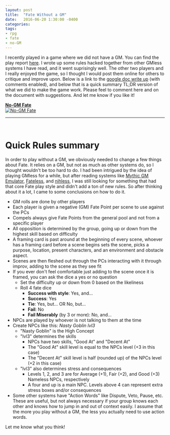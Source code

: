 ```yaml
---
layout: post
title:  "Fate Without a GM"
date:   2016-06-20 1:30:00 -0400 
categories: 
tags: 
- rpg
- fate
- no-GM
---
```


I recently played in a game where we did not have a GM. You can find the play report 
[here]({{site.baseurl}}/2016/06/16/gmless-goblin-one-shot.html). I wrote up some 
rules hacked together from other GMless systems I have read, and it went suprisingly 
well. The other two players and I really enjoyed the game, so I thought I would post 
them online for others to critique and improve upon. <!--more--> Below is a link to the 
[google doc write up](https://drive.google.com/open?id=0B_UB90M1F8sqWnZXaHRGa3lkM1k) 
(with comments enabled), and below that is a quick summary TL;DR version of what we did 
to make the game work. Please feel to comment here and on the document with 
suggestions. And let me know if you like it!

[ **No-GM Fate** <br />  ![No-GM Fate]({{site.baseurl}}/images/no-gm-fate.png)](https://drive.google.com/open?id=0B_UB90M1F8sqWnZXaHRGa3lkM1k)

---

<br />

# Quick Rules summary

In order to play without a GM, we obviously needed to change a few things about Fate. It 
relies on a GM, but not as much as other systems do, so I thought wouldn't be too hard to
do. I had been intrigued by the idea of playing GMless for a while, but after reading 
systems like [Mythic GM Emulator](http://www.mythic.wordpr.com/page14/page9/page9.html), [Fateless](http://www.rpgnow.com/product/151493/FateLess), and [nihless](https://www.reddit.com/r/rpg/comments/3ehsf8/nihiless_a_gmless_rulesmoderate_system_designed/), I was still looking
for something that had that core Fate play style and didn't add a ton of new rules. So after 
thinking about it a lot, I came to some conclusions on how to do it.

* GM rolls are done by other players
* Each player is given a negative (GM) Fate Point per scene to use against the PCs
* Compels always give Fate Points from the general pool and not from a specific player
* All opposition is determined by the group, going up or down from the highest skill based on difficulty
* A framing card is past around at the beginning of every scene, whoever has a framing card before a scene begins sets the scene, picks a purpose, location, present characters, and an environment and obstacle aspect.
* Scenes are then fleshed out through the PCs interacting with it through improv, adding to the scene as they see fit
* If you ever don't feel comfortable just adding to the scene once it is framed, you can ask the dice a yes or no question
  * Set the difficulty up or down from 0 based on the likeliness
  * Roll 4 fate dice
    * **Success with style**: Yes, and...
    * **Success**: Yes
    * **Tie**: Yes, but... OR No, but...
    * **Fail**: No
    * **Fail Miserably** (by 3 or more): No, and...
* NPCs are played by whoever is not talking to them at the time
* Create NPCs like this: *Nasty Goblin lvl3*
  * "Nasty Goblin" is the High Concept
  * "lvl3" determines the skills
    * NPCs have two skills, "Good At" and "Decent At"
    * The "Good At" skill level is equal to the NPCs level (+3 in this case)
    * The "Decent At" skill level is half (rounded up) of the NPCs level (+2 in this case)
  * "lvl3" also determines stress and consequences
    * Levels 1, 2, and 3 are for Average (+1), Fair (+2), and Good (+3) Nameless NPCs, respectively
    * A four and up is a main NPC. Levels above 4 can represent extra stress boxes and/or consequences
* Some other systems have "Action Words" like Dispute, Veto, Pause, etc. These are useful,
but not always necessary if your group knows each other and knows how to jump in and out of
context easily. I assume that the more you play without a GM, the less you actually need to 
use action words.

Let me know what you think!
